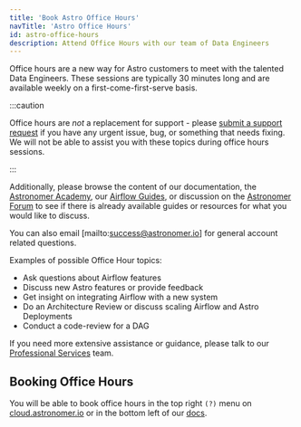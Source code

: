 ```yaml
---
title: 'Book Astro Office Hours'
navTitle: 'Astro Office Hours'
id: astro-office-hours
description: Attend Office Hours with our team of Data Engineers
---
```


Office hours are a new way for Astro customers to meet with the talented Data Engineers.
These sessions are typically 30 minutes long and are available weekly on a first-come-first-serve basis.

:::caution

Office hours are _not_ a replacement for support - please [submit a support request](astro-support.md) if you have any urgent issue, bug, or something that needs fixing. We will not be able to assist you with these topics during office hours sessions.

:::

Additionally, please browse the content of our documentation, the [Astronomer Academy](https://academy.astronomer.io/), our [Airflow Guides](https://docs.astronomer.io/learn/), or discussion on the [Astronomer Forum](https://forum.astronomer.io) to see if there is already available guides or resources for what you would like to discuss.

You can also email [mailto:success@astronomer.io] for general account related questions.

Examples of possible Office Hour topics:
- Ask questions about Airflow features
- Discuss new Astro features or provide feedback
- Get insight on integrating Airflow with a new system 
- Do an Architecture Review or discuss scaling Airflow and Astro Deployments 
- Conduct a code-review for a DAG

If you need more extensive assistance or guidance, please talk to our [Professional Services](https://www.astronomer.io/professional-services/) team.

## Booking Office Hours
You will be able to book office hours in the top right `(?)` menu on [cloud.astronomer.io](https://cloud.astronomer.io) or in the bottom left of our [docs](https://docs.astronomer.io/astro).
